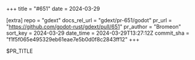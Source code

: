 +++
title = "#651"
date = 2024-03-29

[extra]
repo = "gdext"
docs_rel_url = "gdext/pr-651/godot"
pr_url = "https://github.com/godot-rust/gdext/pull/651"
pr_author = "Bromeon"
sort_key = 2024-03-29
date_time = 2024-03-29T13:27:12Z
commit_sha = "f1f5f065e495329eb61eae7e5b0d0f8c2843ff12"
+++

$PR_TITLE
